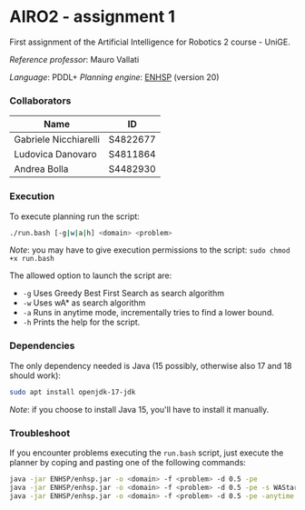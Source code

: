 # AIRO2 - assignment 1

First assignment of the Artificial Intelligence for Robotics 2 course - UniGE.

*Reference professor*: Mauro Vallati

*Language*: PDDL+
*Planning engine*: [ENHSP](https://sites.google.com/view/enhsp/) (version 20)

### Collaborators

| Name                  | ID       |
| --------------------- |:--------:|
| Gabriele Nicchiarelli | S4822677 |
| Ludovica Danovaro     | S4811864 |
| Andrea Bolla          | S4482930 |

### Execution

To execute planning run the script:
```bash
./run.bash [-g|w|a|h] <domain> <problem>
```

*Note*: you may have to give execution permissions to the script: `sudo chmod +x run.bash`

The allowed option to launch the script are:
- `-g`  Uses Greedy Best First Search as search algorithm
- `-w`  Uses wA* as search algorithm
- `-a`  Runs in anytime mode, incrementally tries to find a lower bound.
- `-h`  Prints the help for the script.

### Dependencies

The only dependency needed is Java (15 possibly, otherwise also 17 and 18 should work):
```bash
sudo apt install openjdk-17-jdk
```

*Note*: if you choose to install Java 15, you'll have to install it manually.

### Troubleshoot

If you encounter problems executing the `run.bash` script, just execute the planner by coping and pasting one of the following commands:

```bash
java -jar ENHSP/enhsp.jar -o <domain> -f <problem> -d 0.5 -pe           # GBFS
java -jar ENHSP/enhsp.jar -o <domain> -f <problem> -d 0.5 -pe -s WAStar # wA*
java -jar ENHSP/enhsp.jar -o <domain> -f <problem> -d 0.5 -pe -anytime  # Anytime
```